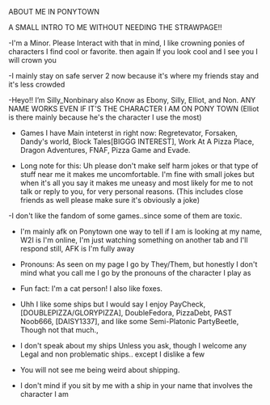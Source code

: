 ABOUT ME IN PONYTOWN

A SMALL INTRO TO ME WITHOUT NEEDING THE STRAWPAGE!!

-I'm a Minor. Please Interact with that in mind, I like crowning ponies of characters I find cool or favorite. then again If you look cool and I see you I will crown you

-I mainly stay on safe server 2 now because it's where my friends stay and it's less crowded

-Heyo!! I’m Silly_Nonbinary also Know as Ebony, Silly, Elliot, and Non. ANY NAME WORKS EVEN IF IT'S THE CHARACTER I AM ON PONY TOWN (Elliot is there mainly because he's the character I use the most)

- Games I have Main inteterst in right now: Regretevator, Forsaken, Dandy's world, Block Tales[BIGGG INTEREST], Work At A Pizza Place, Dragon Adventures, FNAF, Pizza Game and Evade.


- Long note for this: Uh please don't make self harm jokes or that type of stuff near me it makes me uncomfortable.
  I'm fine with small jokes but when it's all you say it makes me uneasy and most likely for me to not talk or reply to you, for very personal reasons. (This includes close friends as well please make sure it's obviously a joke)


-I don't like the fandom of some games..since some of them are toxic.

- I'm mainly afk on Ponytown one way to tell if I am is looking at my name, W2I is I'm online, I'm just watching something on another tab and I'll respond still, AFK is I'm fully away

- Pronouns: As seen on my page I go by They/Them, but honestly I don't mind what you call me I go by the pronouns of the character I play as

- Fun fact: I'm a cat person! I also like foxes.

- Uhh I like some ships but I would say I enjoy PayCheck, [DOUBLEPIZZA/GLORYPIZZA], DoubleFedora, PizzaDebt, PAST Noob666, [DAISY1337], and like some Semi-Platonic PartyBeetle, Though not that much.,

- I don't speak about my ships Unless you ask, though I welcome any Legal and non problematic ships.. except I dislike a few

- You will not see me being weird about shipping.

- I don't mind if you sit by me with a ship in your name that involves the character I am
